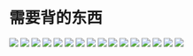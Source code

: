 # 需要背的东西
<img src =  "https://s26.postimg.cc/hjzn7jdyx/2018-05-28_9.30.24.png">
<img src = "https://s26.postimg.cc/7zg0kmm21/2018-05-28_9.37.31.png">
<img src ="https://s26.postimg.cc/dnmbbiy49/2018-05-28_9.37.38.png">
<img src ="https://s26.postimg.cc/m5vrfwmnd/2018-05-28_9.38.01.png">
<img src = "https://s26.postimg.cc/l3lkxbtjd/2018-05-28_9.38.30.png">
<img src = "https://s26.postimg.cc/432ooobd5/2018-05-28_9.38.38.png">
<img src = "https://s26.postimg.cc/4slh11jmh/2018-05-28_9.38.44.png">
<img src = "https://s26.postimg.cc/6x5u23qe1/2018-05-28_9.39.16.png">
<img src = "https://s26.postimg.cc/55cv77eqx/2018-05-28_9.39.25.png">
<img src = "https://s26.postimg.cc/5uvnjlhvd/2018-05-28_9.39.38.png">
<img src = "https://s26.postimg.cc/swc8pcp8p/2018-05-28_9.39.44.png">
<img src = "https://s26.postimg.cc/tymf7wfrt/2018-05-28_9.40.32.png">
<img src = "https://s26.postimg.cc/6x5u25vjt/2018-05-28_9.41.08.png">
<img src = "https://s26.postimg.cc/guguv7vft/2018-05-28_9.41.17.png">
<img src = "https://s26.postimg.cc/lgcz3l449/2018-05-28_9.42.21.png">
<img src = "https://s26.postimg.cc/6x5u2639l/2018-05-28_9.42.32.png">



